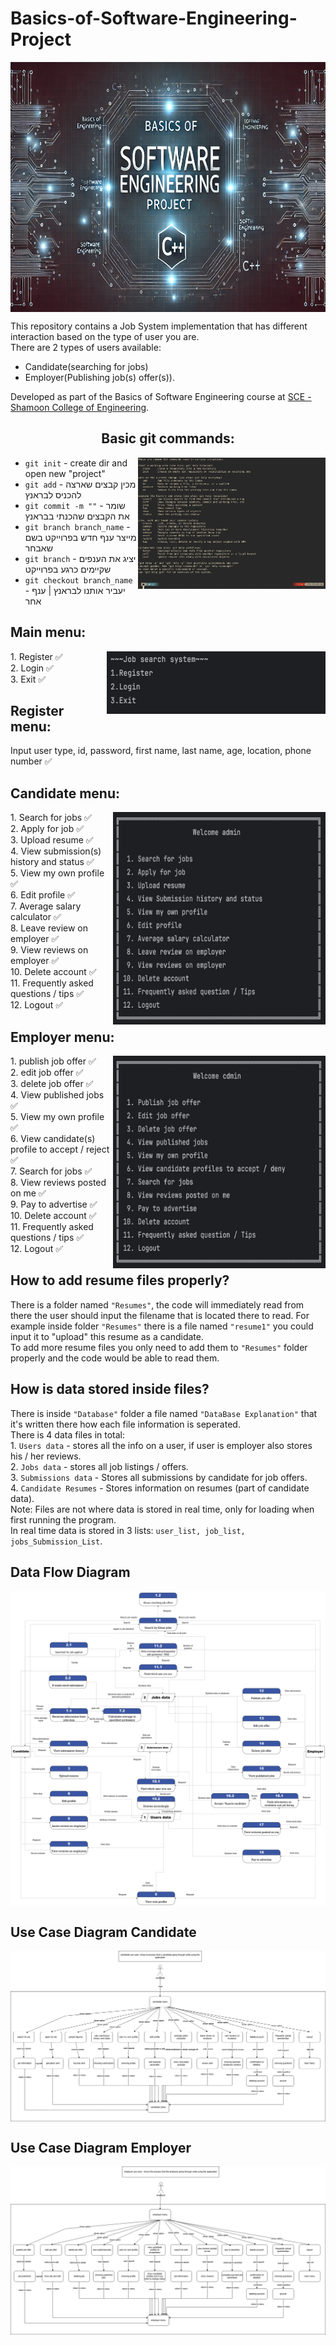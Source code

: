 # Basics-of-Software-Engineering-Project

<img src="Photos/Basics of Software Engineering Photo2.png" align="center" alt="logo" width="800" height="400">

This repository contains a Job System implementation that has different interaction based on the type of user you are. <br>
There are 2 types of users available: <br>
- Candidate(searching for jobs)
- Employer(Publishing job(s) offer(s)). <br>

Developed as part of the Basics of Software Engineering course at [SCE - Shamoon College of Engineering](https://www.sce.ac.il/).

<h2 align="middle">Basic git commands:</h2>

  <img align="right" alt="IMAGE" src="Photos/Git Commands.jpeg" width="300" height="210"/>

- `git init` - create dir and open new "project"  
- `git add` - מכין קבצים שארצה להכניס לבראנץ  
- `git commit -m ""` - שומר את הקבצים שהכנתי בבראנץ  
- `git branch branch_name` - מייצר ענף חדש בפרוייקט בשם שאבחר  
- `git branch` - יציג את הענפים שקיימים כרגע בפרוייקט  
- `git checkout branch_name` - יעביר אותנו לבראנץ | ענף אחר


<h2 align="left"> Main menu: </h2>
  <img align="right" alt="IMAGE" src="Photos/Main Menu.jpeg" width="350" height="100" />
1.	Register ✅<br />
2.	Login ✅<br />
3.	Exit ✅<br />

<h2 align="left"> Register menu: </h2>
Input user type, id, password, first name, last name, age, location, phone number ✅<br />

<h2 align="left"> Candidate menu: </h2>
<img align="right" alt="IMAGE" src="Photos/Candidate Menu.jpeg" width="340" height="340" />
1.	Search for jobs ✅<br />
2.	Apply for job ✅<br />
3.	Upload resume ✅<br />
4.	View submission(s) history and status ✅<br />
5.  View my own profile ✅<br />
6.	Edit profile ✅<br />
7.	Average salary calculator ✅<br />
8.	Leave review on employer ✅<br />
9.  View reviews on employer ✅<br />
10.	Delete account ✅<br />
11.	Frequently asked questions / tips ✅<br />
12.	Logout ✅<br />

<h2 align="left"> Employer menu: </h2>
<img align="right" alt="IMAGE" src="Photos/Employer Menu.jpeg" width="340" height="340" />
1.	publish job offer ✅<br />
2.	edit job offer ✅<br />
3.	delete job offer ✅<br />
4.	View published jobs ✅<br />
5.  View my own profile ✅<br />
6.	View candidate(s) profile to accept / reject ✅<br />
7.	Search for jobs ✅<br />
8.  View reviews posted on me ✅<br />
9.	Pay to advertise ✅<br />
10.	Delete account ✅<br />
11.	Frequently asked questions / tips ✅<br />
12.	Logout ✅<br />

<h2 align="left"> How to add resume files properly? </h2>
There is a folder named <code>"Resumes"</code>, the code will immediately read from there the user should input the filename that is located there to read.
For example inside folder <code>"Resumes"</code> there is a file named <code>"resume1"</code> you could input it to "upload" this resume as a candidate.<br />
To add more resume files you only need to add them to <code>"Resumes"</code> folder properly and the code would be able to read them.<br />

<h2 align="left"> How is data stored inside files? </h2>
There is inside <code>"Database"</code> folder a file named <code>"DataBase Explanation"</code> that it's written there how each file information is seperated.<br />
There is 4 data files in total:<br />
1. <code>Users data</code> - stores all the info on a user, if user is employer also stores his / her reviews.<br />
2. <code>Jobs data</code> - stores all job listings / offers.<br />
3. <code>Submissions data</code> - Stores all submissions by candidate for job offers.<br />
4. <code>Candidate Resumes</code> - Stores information on resumes (part of candidate data).<br />
Note: Files are not where data is stored in real time, only for loading when first running the program.<br />
In real time data is stored in 3 lists: <code>user_list, job_list, jobs_Submission_List</code>.<br />

<h2 align="left"> Data Flow Diagram </h2>
<img align="middle" alt="IMAGE" src="Photos/Basics of software engineering project Data Flow Diagram level 2.png"/>

<h2 align="left"> Use Case Diagram Candidate </h2>
<img align="middle" alt="IMAGE" src="Photos/Use case Diagram Candidate.png"/>

<h2 align="left"> Use Case Diagram Employer </h2>
<img align="middle" alt="IMAGE" src="Photos/Use case Diagram Employer.png"/>
